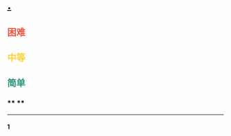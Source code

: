 # [. ]()  
## <font color=#F15642>困难</font>  
## <font color=#FCD337>中等</font>  
## <font color=#2C9678>简单</font>  
### ** **
***
#### 1
```cpp

```